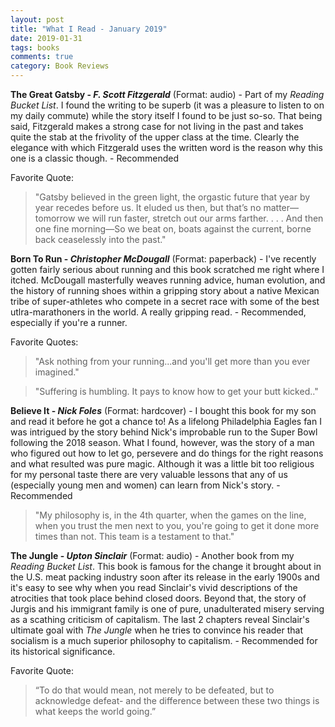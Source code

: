 ```yaml
---
layout: post
title: "What I Read - January 2019"
date: 2019-01-31
tags: books
comments: true
category: Book Reviews
---
```


**The Great Gatsby - _F. Scott Fitzgerald_** (Format: audio) -  Part of my _Reading Bucket List_.  I found the writing to be superb (it was a pleasure to listen to on my daily commute) while the story itself I found to be just so-so.  That being said, Fitzgerald makes a strong case for not living in the past and takes quite the stab at the frivolity of the upper class at the time.  Clearly the elegance with which Fitzgerald uses the written word is the reason why this one is a classic though.  - Recommended 

Favorite Quote:

> "Gatsby believed in the green light, the orgastic future that year by year recedes before us. It eluded us then, but that’s no matter—tomorrow we will run faster, stretch out our arms farther. . . . And then one fine morning—So we beat on, boats against the current, borne back ceaselessly into the past."


**Born To Run - _Christopher McDougall_** (Format: paperback) - I've recently gotten fairly serious about running and this book scratched me right where I itched.  McDougall masterfully weaves running advice, human evolution, and the history of running shoes within a gripping story about a native Mexican tribe of super-athletes who compete in a secret race with some of the best utlra-marathoners in the world. A really gripping read.  - Recommended, especially if you're a runner. 

Favorite Quotes:

> "Ask nothing from your running...and you'll get more than you ever imagined."

> "Suffering is humbling.  It pays to know how to get your butt kicked.."


**Believe It - _Nick Foles_** (Format: hardcover) - I bought this book for my son and read it before he got a chance to! As a lifelong Philadelphia Eagles fan I was intrigued by the story behind Nick's improbable run to the Super Bowl following the 2018 season.  What I found, however, was the story of a man who figured out how to let go, persevere and do things for the right reasons and what resulted was pure magic.  Although it was a little bit too religious for my personal taste there are very valuable lessons that any of us (especially young men and women) can learn from Nick's story.  - Recommended 

>"My philosophy is, in the 4th quarter, when the games on the line, when you trust the men next to you, you're going to get it done more times than not. This team is a testament to that." 	


**The Jungle - _Upton Sinclair_** (Format: audio) - Another book from my _Reading Bucket List_. This book is famous for the change it brought about in the U.S. meat packing industry soon after its release in the early 1900s and it's easy to see why when you read Sinclair's vivid descriptions of the atrocities that took place behind closed doors.  Beyond that, the story of Jurgis and his immigrant family is one of pure, unadulterated misery serving as a scathing criticism of capitalism.  The last 2 chapters reveal Sinclair's ultimate goal with _The Jungle_ when he tries to convince his reader that socialism is a much superior philosophy to capitalism. - Recommended for its historical significance.

Favorite Quote:

> “To do that would mean, not merely to be defeated, but to acknowledge defeat- and the difference between these two things is what keeps the world going.” 
